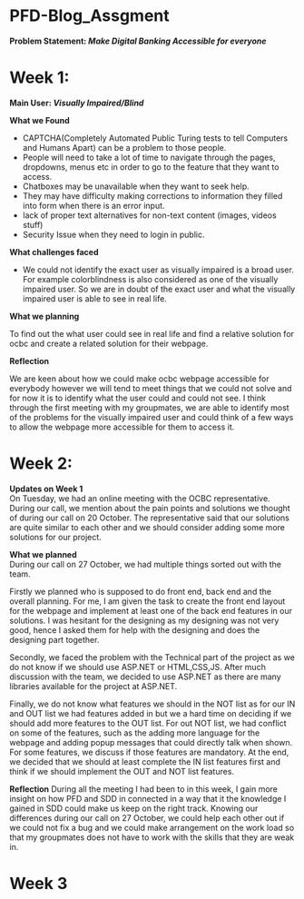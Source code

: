 # PFD-Blog_Assgment
<b>Problem Statement: <i>Make Digital Banking Accessible for everyone</i></b>

# Week 1:
<b>Main User: <i>Visually Impaired/Blind</b></i>

<b>What we Found</b>
<ul>
  <li>CAPTCHA(Completely Automated Public Turing tests to tell Computers and Humans Apart) can be a problem to those people.</li>
  <li>People will need to take a lot of time to navigate through the pages, dropdowns, menus etc in order to go to the feature that they want to access.</li>
  <li>Chatboxes may be unavailable when they want to seek help.</li>
  <li>They may have difficulty making corrections to information they filled into form when there is an error input.</li>
  <li>lack of proper text alternatives for non-text content (images, videos stuff)</li>
  <li>Security Issue when they need to login in public.</li>
</ul>

<b>What challenges faced</b>
<ul>
  <li>We could not identify the exact user as visually impaired is a broad user. For example colorblindness is also considered as one of the visually impaired user. So we are in doubt of the exact user and what the visually impaired user is able to see in real life.</li>
</ul>

<b>What we planning</b>
<p>To find out the what user could see in real life and find a relative solution for ocbc and create a related solution for their webpage.</p>

<b>Reflection</b>
<p>We are keen about how we could make ocbc webpage accessible for everybody however we will tend to meet things that we could not solve and for now it is to identify what the user could and could not see. I think through the first meeting with my groupmates, we are able to identify most of the problems for the visually impaired user and could think of a few ways to allow the webpage more accessible for them to access it.</p>


# Week 2:
<b>Updates on Week 1</b><br>
On Tuesday, we had an online meeting with the OCBC representative. During our call, we mention about the pain points and solutions we thought of during our call on 20 October. The representative said that our solutions are quite similar to each other and we should consider adding some more solutions for our project.

<b>What we planned</b><br>
During our call on 27 October, we had multiple things sorted out with the team. 

Firstly we planned who is supposed to do front end, back end and the overall planning. For me, I am given the task to create the front end layout for the webpage and implement at least one of the back end features in our solutions. I was hesitant for the designing as my designing was not very good, hence I asked them for help with the designing and does the designing part together. 

Secondly, we faced the problem with the Technical part of the project as we do not know if we should use ASP.NET or HTML,CSS,JS. After much discussion with the team, we decided to use ASP.NET as there are many libraries available for the project at ASP.NET.

Finally, we do not know what features we should in the NOT list as for our IN and OUT list we had features added in but we a hard time on deciding if we should add more features to the OUT list. For out NOT list, we had conflict on some of the features, such as the adding more language for the webpage and adding popup messages that could directly talk when shown. For some features, we discuss if those features are mandatory. At the end, we decided that we should at least complete the IN list features first and think if we should implement the OUT and NOT list features.

<b>Reflection</b>
During all the meeting I had been to in this week, I gain more insight on how PFD and SDD in connected in a way that it the knowledge I gained in SDD could make us keep on the right track. Knowing our differences during our call on 27 October, we could help each other out if we could not fix a bug and we could make arrangement on the work load so that my groupmates does not have to work with the skills that they are weak in.

# Week 3


